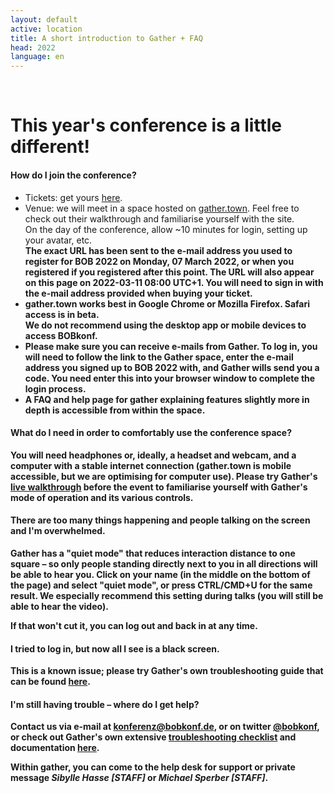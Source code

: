 ```yaml
---
layout: default
active: location
title: A short introduction to Gather + FAQ
head: 2022
language: en
---
```


 
<div class="container">
  <div class="main" ><p>&nbsp;</p>
           <h1>This year's conference is a little different!</h1>

<h4>How do I join the conference?</h4> <ul><li>Tickets: get yours <a
href="https://ti.to/bob/bob2022/" target="_blank">here</a>.</li>
<li>Venue: we will meet in a space hosted on <a
href="https://gather.town" target="_blank">gather.town</a>. Feel free
to check out their walkthrough and familiarise yourself with the
site.<br /> On the day of the conference, allow ~10 minutes for login,
setting up your avatar, etc.<br /> <strong>The exact URL has been sent
to the e-mail address you used to register for BOB 2022 on Monday, 07
March 2022, or when you registered if you registered after this
point. The URL will also appear on this page on <strong>2022-03-11
08:00 UTC+1</strong>. You will need to sign in with the e-mail address
provided when buying your ticket.</li>
<li>gather.town works best in <strong>Google Chrome</strong> or <strong>Mozilla Firefox</strong>. Safari access is in beta.<br>
<strong>We do not recommend using the desktop app or mobile devices to access BOBkonf.</strong></li>
<li>Please make sure you can receive e-mails from Gather. To log in, you will need
to follow the link to the Gather space, enter the e-mail address you signed up to BOB 2022
with, and Gather wills send you a code. You need enter this into your browser window to complete the login process.</li>
<li>A FAQ and help page for gather explaining features slightly more in depth is accessible from within the space.</li></ul>


<h4>What do I need in order to comfortably use the conference space?</h4>
<p> You will need headphones or, ideally, a headset and webcam, and a computer with
a stable internet connection (gather.town is mobile accessible, but we
are optimising for computer use).  Please try
Gather's <a href="https://gather.town/app/lgAy7dSoTjpXcnqy/Live%20Walkthrough"
target="_blank">live walkthrough</a> before the event to familiarise
yourself with Gather's mode of operation and its various
controls.</p>

<h4>There are too many things happening and people talking on the screen and I'm overwhelmed.</h4>
<p>Gather has a "quiet mode" that reduces interaction distance to one
square – so only people standing directly next to you in all
directions will be able to hear you. Click on your name (in the middle
on the bottom of the page) and select "quiet mode", or press
CTRL/CMD+U for the same result. We especially recommend this setting
during talks (you will still be able to hear the video).<br />

If that won't cut it, you can log out and back in at any time.</p>

<h4>I tried to log in, but now all I see is a black screen.</h4>
<p>This
is a known issue; please try Gather's own troubleshooting guide that
can be found <a
href="https://support.gather.town/help/help-black-screen">here</a>.</p>


<h4>I'm still having trouble – where do I get help?</h4>

<p>Contact us via e-mail at <a href="mailto:konferenz@bobkonf.de">konferenz@bobkonf.de</a>, or on twitter <a href="https://twitter.com/BOBKonf" target="_blank">@bobkonf</a>, or check out <strong>Gather's own extensive <a href="https://support.gather.town/help/troubleshooting-checklist">troubleshooting checklist</a></strong> and documentation <a href="https://support.gather.town/help">here</a>.</p>

Within gather, you can come to the <strong>help desk</strong> for support or private message <em>Sibylle Hasse [STAFF]</em> or <em>Michael Sperber [STAFF]</em>.</p>
</div>
</div>
